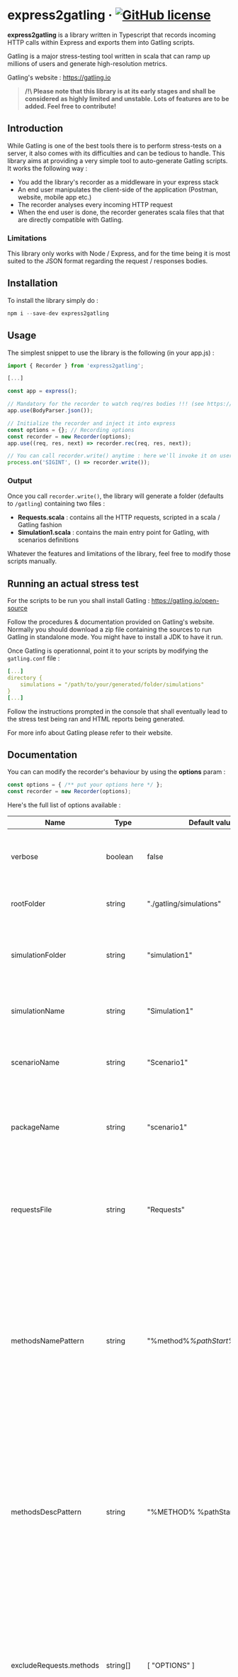 # express2gatling &middot; [![GitHub license](https://img.shields.io/badge/license-MIT-blue.svg)](https://github.com/OthrysDev/express2gatling/blob/master/LICENSE)

**express2gatling** is a library written in Typescript that records incoming HTTP calls within Express and exports them into Gatling scripts.

Gatling is a major stress-testing tool written in scala that can ramp up millions of users and generate high-resolution metrics.

Gatling's website : https://gatling.io

> **/!\ Please note that this library is at its early stages and shall be considered as highly limited and unstable. Lots of features are to be added. Feel free to contribute!**

## Introduction

While Gatling is one of the best tools there is to perform stress-tests on a server, it also comes with its difficulties and can be tedious to handle. This library aims at providing a very simple tool to auto-generate Gatling scripts. It works the following way : 
- You add the library's recorder as a middleware in your express stack
- An end user manipulates the client-side of the application (Postman, website, mobile app etc.)
- The recorder analyses every incoming HTTP request
- When the end user is done, the recorder generates scala files that that are directly compatible with Gatling.

### Limitations

This library only works with Node / Express, and for the time being it is most suited to the JSON format regarding the request / responses bodies.

## Installation

To install the library simply do : 

```javascript
npm i --save-dev express2gatling
```

## Usage 

The simplest snippet to use the library is the following (in your app.js) : 

```javascript
import { Recorder } from 'express2gatling';

[...]

const app = express();

// Mandatory for the recorder to watch req/res bodies !!! (see https://github.com/expressjs/body-parser)
app.use(BodyParser.json());

// Initialize the recorder and inject it into express
const options = {}; // Recording options
const recorder = new Recorder(options);
app.use((req, res, next) => recorder.rec(req, res, next));

// You can call recorder.write() anytime : here we'll invoke it on user manual shutdown
process.on('SIGINT', () => recorder.write());
```

### Output

Once you call `recorder.write()`, the library will generate a folder (defaults to `/gatling`) containing two files : 
- **Requests.scala** : contains all the HTTP requests, scripted in a scala / Gatling fashion
- **Simulation1.scala** : contains the main entry point for Gatling, with scenarios definitions

Whatever the features and limitations of the library, feel free to modify those scripts manually.

## Running an actual stress test

For the scripts to be run you shall install Gatling : https://gatling.io/open-source

Follow the procedures & documentation provided on Gatling's website. Normally you should download a zip file containing the sources to run Gatling in standalone mode. You might have to install a JDK to have it run.

Once Gatling is operationnal, point it to your scripts by modifying the `gatling.conf` file : 
```yaml
[...]
directory {
    simulations = "/path/to/your/generated/folder/simulations"
}
[...]
```

Follow the instructions prompted in the console that shall eventually lead to the stress test being ran and HTML reports being generated.

For more info about Gatling please refer to their website.

## Documentation

You can can modify the recorder's behaviour by using the **options** param : 

```javascript
const options = { /** put your options here */ };
const recorder = new Recorder(options);
```

Here's the full list of options available : 

| Name | Type | Default value | Description |
| ---- | ---- | ------------- | ----------- |
| verbose | boolean | false | Wether or not to create verbose Gatling scripts, that will output reponse bodies etc. |
| rootFolder | string | "./gatling/simulations" | The folder in which the scripts will be outputted to |
| simulationFolder | string | "simulation1" | The folder within the rootFolder in which your simulation which be outputted to |
| simulationName | string | "Simulation1" | The name of your simulation (will be the name of the main scala file) |
| scenarioName | string | "Scenario1" | The name of your scenario. Please follow scala conventions for classes naming |
| packageName | string | "scenario1" | The name of your package. Please follow scala conventions for package naming conventions |
| requestsFile | string | "Requests" | The name of the scala file containing all the requests. Please follow scala conventions for package naming conventions |
| methodsNamePattern | string | "%method%_%pathStart%_%iterator%" | The name of the scripts methods. You can use any combination of hardcoded values and the following dynamic values : %method% (ex: "get"), %METHOD% (ex: "GET"), %pathStart% (ex: "foo"), %PATHSTART% (ex: "FOO"), %iterator% (ex: 0) |
| methodsDescPattern | string | "%METHOD% %pathStart%" | The description of the scripts methods. You can use any combination of hardcoded values and the following dynamic values : %method% (ex: "get"), %METHOD% (ex: "GET"), %pathStart% (ex: "foo"), %PATHSTART% (ex: "FOO"), %iterator% (ex: 0) |
| excludeRequests.methods | string[] | [ "OPTIONS" ] | HTTP requests you want to exclude by method. Methods should be one or many of the following : "POST", "GET", "PUT", "DELETE", "OPTIONS", "HEAD", "TRACE", "CONNECT", "PATCH" |
| includeHeaders | string[] \| undefined | undefined | Headers that shall be kept in the scripted HTTP requests. If you specify one or more headers, only those will be kept and the others will be discarded in the final script |
| variables.save.headers | string[] | [] | Values sent back by the server in the headers that you might want to catch & save for later. Simply specify the header's name |
| variables.save.body | string[] | [] | Values sent back by the server in the body that you might want to catch & save for later. Simply specify the variable's name |
| variables.inject.headers | { name: string, value: string }[] | [] | Values you want to inject in the headers. Can be a combination of hardcoded values and stored variables, for instance : { name: "foo", value: "foo %bar%" } (given that %bar% is a variable you have previously saved via variables.save. If %bar% has not be captured yet the injection won't work and will default to the initial value) |
| variables.inject.body | { name: string, value: string }[] | [] | Values you want to inject in the body. Can be a combination of hardcoded values and stored variables, for instance : { name: "foo", value: "foo %bar%" } (given that %bar% is a variable you have previously saved via variables.save. If %bar% has not be captured yet the injection won't work and will default to the initial value) |

## People

This library has been created by and is maintained by [Othrys](https://othrys.dev).

[List of all contributors](https://github.com/OthrysDev/express2gatling/graphs/contributors)

## License

[MIT](LICENSE)





